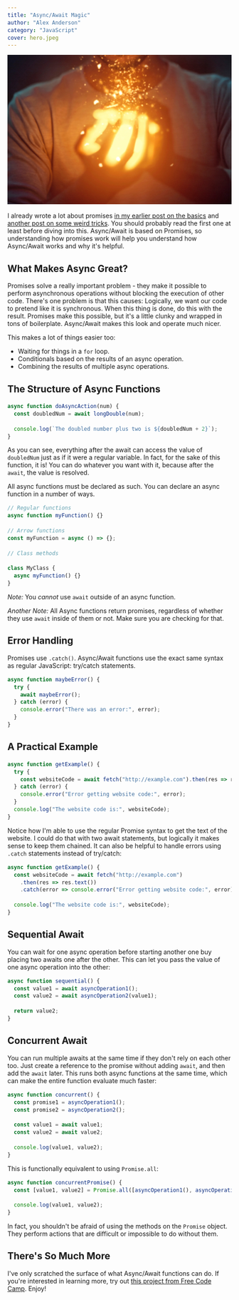 ```yaml
---
title: "Async/Await Magic"
author: "Alex Anderson"
category: "JavaScript"
cover: hero.jpeg
---
```


![Hero](hero.jpeg)

I already wrote a lot about promises [in my earlier post on the basics](/blog/i-promise-youll-like-this/) and [another post on some weird tricks](/blog/promise-fu). You should probably read the first one at least before diving into this. Async/Await is based on Promises, so understanding how promises work will help you understand how Async/Await works and why it's helpful.

## What Makes Async Great?

Promises solve a really important problem - they make it possible to perform asynchronous operations without blocking the execution of other code. There's one problem is that this causes: Logically, we want our code to pretend like it is synchronous. When this thing is done, do this with the result. Promises make this possible, but it's a little clunky and wrapped in tons of boilerplate. Async/Await makes this look and operate much nicer.

This makes a lot of things easier too:

- Waiting for things in a `for` loop.
- Conditionals based on the results of an async operation.
- Combining the results of multiple async operations.

## The Structure of Async Functions

```javascript
async function doAsyncAction(num) {
  const doubledNum = await longDouble(num);

  console.log(`The doubled number plus two is ${doubledNum + 2}`);
}
```

As you can see, everything after the await can access the value of `doubledNum` just as if it were a regular variable. In fact, for the sake of this function, it is! You can do whatever you want with it, because after the `await`, the value is resolved.

All async functions must be declared as such. You can declare an async function in a number of ways.

```javascript
// Regular functions
async function myFunction() {}

// Arrow functions
const myFunction = async () => {};

// Class methods

class MyClass {
  async myFunction() {}
}
```

_Note:_ You _cannot_ use `await` outside of an async function.

_Another Note:_ All Async functions return promises, regardless of whether they use `await` inside of them or not. Make sure you are checking for that.

## Error Handling

Promises use `.catch()`. Async/Await functions use the exact same syntax as regular JavaScript: try/catch statements.

```javascript
async function maybeError() {
  try {
    await maybeError();
  } catch (error) {
    console.error("There was an error:", error);
  }
}
```

## A Practical Example

```javascript
async function getExample() {
  try {
    const websiteCode = await fetch("http://example.com").then(res => res.text());
  } catch (error) {
    console.error("Error getting website code:", error);
  }
  console.log("The website code is:", websiteCode);
}
```

Notice how I'm able to use the regular Promise syntax to get the text of the website. I could do that with two await statements, but logically it makes sense to keep them chained. It can also be helpful to handle errors using `.catch` statements instead of try/catch:

```javascript
async function getExample() {
  const websiteCode = await fetch("http://example.com")
    .then(res => res.text())
    .catch(error => console.error("Error getting website code:", error));

  console.log("The website code is:", websiteCode);
}
```

## Sequential Await

You can wait for one async operation before starting another one buy placing two awaits one after the other. This can let you pass the value of one async operation into the other:

```javascript
async function sequential() {
  const value1 = await asyncOperation1();
  const value2 = await asyncOperation2(value1);

  return value2;
}
```

## Concurrent Await

You can run multiple awaits at the same time if they don't rely on each other too. Just create a reference to the promise without adding `await`, and then add the `await` later. This runs both async functions at the same time, which can make the entire function evaluate much faster:

```javascript
async function concurrent() {
  const promise1 = asyncOperation1();
  const promise2 = asyncOperation2();

  const value1 = await value1;
  const value2 = await value2;

  console.log(value1, value2);
}
```

This is functionally equivalent to using `Promise.all`:

```javascript
async function concurrentPromise() {
  const [value1, value2] = Promise.all([asyncOperation1(), asyncOperation2()]);

  console.log(value1, value2);
}
```

In fact, you shouldn't be afraid of using the methods on the `Promise` object. They perform actions that are difficult or impossible to do without them.

## There's So Much More

I've only scratched the surface of what Async/Await functions can do. If you're interested in learning more, try out [this project from Free Code Camp](https://medium.freecodecamp.org/how-to-master-async-await-with-this-real-world-example-19107e7558ad). Enjoy!
